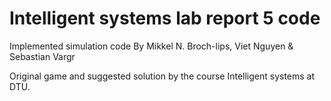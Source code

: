# Intelligent systems lab report 5 code

Implemented simulation code By Mikkel N. Broch-lips, Viet Nguyen & Sebastian Vargr

Original game and suggested solution by the course Intelligent systems at DTU.
